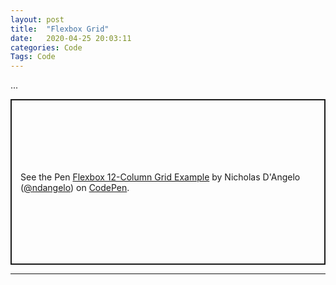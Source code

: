 ```yaml
---
layout: post
title:  "Flexbox Grid"
date:   2020-04-25 20:03:11
categories: Code
Tags: Code
---
```

...

<p class="codepen" data-height="265" data-theme-id="light" data-default-tab="html,result" data-user="ndangelo" data-slug-hash="WNNXjry" style="height: 265px; box-sizing: border-box; display: flex; align-items: center; justify-content: center; border: 2px solid; margin: 1em 0; padding: 1em;" data-pen-title="Flexbox 12-Column Grid Example">
  <span>See the Pen <a href="https://codepen.io/ndangelo/pen/WNNXjry">
  Flexbox 12-Column Grid Example</a> by Nicholas D'Angelo (<a href="https://codepen.io/ndangelo">@ndangelo</a>)
  on <a href="https://codepen.io">CodePen</a>.</span>
</p>
<script async src="https://static.codepen.io/assets/embed/ei.js"></script>

---